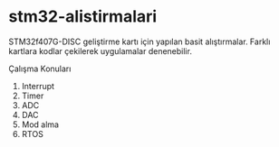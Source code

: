 
# stm32-alistirmalari

STM32f407G-DISC geliştirme kartı için yapılan basit alıştırmalar.
Farklı kartlara kodlar çekilerek uygulamalar denenebilir.

Çalışma Konuları
1) Interrupt
2) Timer
3) ADC
4) DAC
5) Mod alma
6) RTOS
